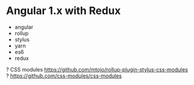 # Angular 1.x with Redux

+ angular
+ rollup
+ stylus
+ yarn
+ es6
+ redux

? CSS modules https://github.com/mtojo/rollup-plugin-stylus-css-modules
? https://github.com/css-modules/css-modules